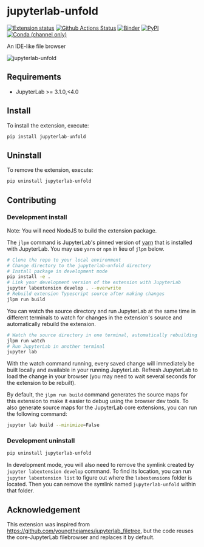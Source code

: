 # jupyterlab-unfold

[![Extension status](https://img.shields.io/badge/status-ready-success "ready to be used")](https://jupyterlab-contrib.github.io/)
[![Github Actions Status](https://github.com/jupyterlab-contrib/jupyterlab-unfold/actions/workflows/build.yml/badge.svg)](https://github.com/jupyterlab-contrib/jupyterlab-unfold/actions?query=workflow%3ATests)
[![Binder](https://mybinder.org/badge_logo.svg)](https://mybinder.org/v2/gh/jupyterlab-contrib/jupyterlab-unfold/master?urlpath=lab)
[![PyPI](https://img.shields.io/pypi/v/jupyterlab-unfold)](https://pypi.org/project/jupyterlab-unfold/)
[![Conda (channel only)](https://img.shields.io/conda/vn/conda-forge/jupyterlab-unfold)](https://anaconda.org/conda-forge/jupyterlab-unfold)

An IDE-like file browser

![jupyterlab-unfold](https://raw.githubusercontent.com/jupyterlab-contrib/jupyterlab-unfold/master/images/screenshot.png)

## Requirements

* JupyterLab >= 3.1.0,<4.0

## Install

To install the extension, execute:

```bash
pip install jupyterlab-unfold
```

## Uninstall

To remove the extension, execute:

```bash
pip uninstall jupyterlab-unfold
```


## Contributing

### Development install

Note: You will need NodeJS to build the extension package.

The `jlpm` command is JupyterLab's pinned version of
[yarn](https://yarnpkg.com/) that is installed with JupyterLab. You may use
`yarn` or `npm` in lieu of `jlpm` below.

```bash
# Clone the repo to your local environment
# Change directory to the jupyterlab-unfold directory
# Install package in development mode
pip install -e .
# Link your development version of the extension with JupyterLab
jupyter labextension develop . --overwrite
# Rebuild extension Typescript source after making changes
jlpm run build
```

You can watch the source directory and run JupyterLab at the same time in different terminals to watch for changes in the extension's source and automatically rebuild the extension.

```bash
# Watch the source directory in one terminal, automatically rebuilding when needed
jlpm run watch
# Run JupyterLab in another terminal
jupyter lab
```

With the watch command running, every saved change will immediately be built locally and available in your running JupyterLab. Refresh JupyterLab to load the change in your browser (you may need to wait several seconds for the extension to be rebuilt).

By default, the `jlpm run build` command generates the source maps for this extension to make it easier to debug using the browser dev tools. To also generate source maps for the JupyterLab core extensions, you can run the following command:

```bash
jupyter lab build --minimize=False
```

### Development uninstall

```bash
pip uninstall jupyterlab-unfold
```

In development mode, you will also need to remove the symlink created by `jupyter labextension develop`
command. To find its location, you can run `jupyter labextension list` to figure out where the `labextensions`
folder is located. Then you can remove the symlink named `jupyterlab-unfold` within that folder.


## Acknowledgement

This extension was inspired from https://github.com/youngthejames/jupyterlab_filetree, but the code reuses the core-JupyterLab filebrowser and replaces it by default.

